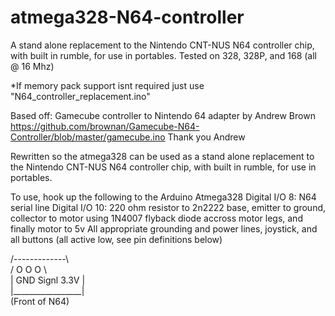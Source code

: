 # atmega328-N64-controller
A stand alone replacement to the Nintendo CNT-NUS N64 controller chip, with built in rumble, for use in portables.
Tested on 328, 328P, and 168 (all @ 16 Mhz)

*If memory pack support isnt required just use "N64_controller_replacement.ino"


Based off: Gamecube controller to Nintendo 64 adapter
by Andrew Brown
https://github.com/brownan/Gamecube-N64-Controller/blob/master/gamecube.ino
Thank you Andrew


Rewritten so the atmega328 can be used as a stand alone replacement to the Nintendo CNT-NUS N64 controller chip, with built in rumble, for use in portables.

To use, hook up the following to the Arduino Atmega328
Digital I/O 8:  N64 serial line
Digital I/O 10: 220 ohm resistor to 2n2222 base, emitter to ground, collector to motor using 1N4007 flyback diode accross motor legs, and finally motor to 5v
All appropriate grounding and power lines, joystick, and all buttons (all active low, see pin definitions below)

   /-------------\                                                                                                                                                  
  / O      O       O \                                                                                                                                                       
 | GND Signl 3.3V |                                                                                                                                                         
 |_________________|                                                                                                                                                      
   (Front of N64)
